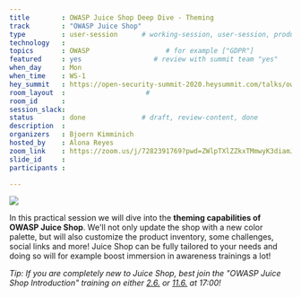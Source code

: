 ```yaml
---
title        : OWASP Juice Shop Deep Dive - Theming
track        : "OWASP Juice Shop"
type         : user-session      # working-session, user-session, product-session
technology   :
topics       : OWASP                   # for example ["GDPR"]
featured     : yes                  # review with summit team "yes"
when_day     : Mon
when_time    : WS-1
hey_summit   : https://open-security-summit-2020.heysummit.com/talks/owasp-juice-shop-deep-dive-theming-1/
room_layout  :                    #
room_id      :
session_slack: 
status       : done              # draft, review-content, done
description  :
organizers   : Bjoern Kimminich
hosted_by    : Alona Reyes
zoom_link    : https://zoom.us/j/7282391769?pwd=ZWlpTXlZZkxTMmwyK3diamJIemw5UT09
slide_id     :
participants :

---
```


![](https://raw.githubusercontent.com/OWASP/owasp-swag/master/projects/juice-shop/logos/custom/JuicyBot_MedicalMask.png)

In this practical session we will dive into the **theming capabilities
of OWASP Juice Shop**. We'll not only update the shop with a new color
palette, but will also customize the product inventory, some challenges,
social links and more! Juice Shop can be fully tailored to your needs
and doing so will for example boost immersion in awareness trainings a
lot!

_Tip: If you are completely new to Juice Shop, best join the "OWASP
Juice Shop Introduction" training on either
[2.6.](https://pre-summit-training-sessions.heysummit.com/talks/owasp-juice-shop/)
or
[11.6.](https://pre-summit-training-sessions.heysummit.com/talks/owasp-juice-shop-introduction/)
at 17:00!_
